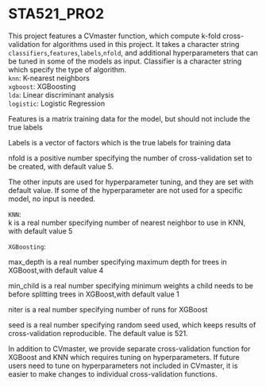 # STA521_PRO2


This project features a CVmaster function, which compute k-fold cross-validation for algorithms used in this project. It takes a character string `classifiers`,`features`,`labels`,`nfold`, and additional hyperparameters that can be tuned in some of the models as input.
Classifier is a character string which specify the type of algorithm.\
`knn`: K-nearest neighbors\
`xgboost`: XGBoosting\
`lda`: Linear discriminant analysis\
`logistic`: Logistic Regression

Features is a matrix training data for the model, but should not include the true labels

Labels is a vector of factors which is the true labels for training data

nfold is a positive number specifying the number of cross-validation set to be created, with default value 5.

The other inputs are used for hyperparameter tuning, and they are set with default value. If some of the hyperparameter are not used for a specific model, no input is needed.

`KNN`:\
k is a real number specifying number of nearest neighbor to use in KNN, with default value 5

`XGBoosting`:


max_depth is a real number specifying maximum depth for trees in XGBoost,with default value 4

min_child is a real number specifying minimum weights a child needs to be before splitting trees in XGBoost,with default value 1

niter is a real number specifying number of runs for XGBoost

seed is a real number specifying random seed used, which keeps results of cross-validation reproducible. The default value is 521.

In addition to CVmaster, we provide separate cross-validation function for XGBoost and KNN which requires tuning on hyperparameters. If future users need to tune on hyperparameters not included in CVmaster, it is easier to make changes to individual cross-validation functions. 


